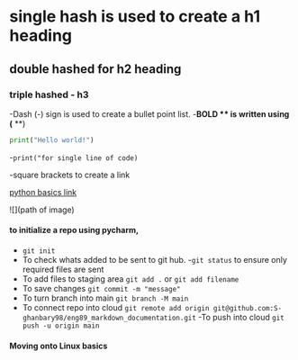 # single hash is used to create a h1 heading
## double hashed for h2 heading
### triple hashed - h3

-Dash (-) sign is used to create a bullet point list.
-**BOLD ** is written using (** **)

```python
print("Hello world!")
```

-`print("for single line of code)`

-square brackets to create a link

[python basics link](https://github.com/S-ghanbary98/engineering89_python_collection_vc)

![](path of image)

#### to initialize a repo using pycharm,
- `git init`
- To check whats added to be sent to git hub.
-`git status` to ensure only required files are sent
- To add files to staging area `git add .` or `git add filename`
- To save changes `git commit -m "message"`
- To turn branch into main `git branch -M main`
- To connect repo into cloud `git remote add origin git@github.com:S-ghanbary98/eng89_markdown_documentation.git`
-To push into cloud `git push -u origin main`



#### Moving onto Linux basics